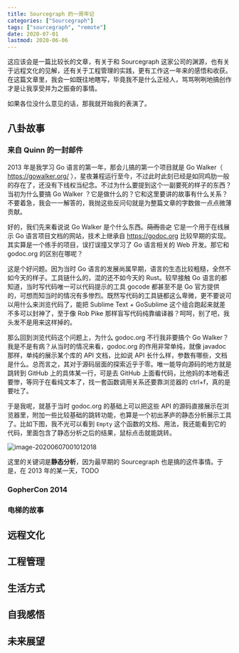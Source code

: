 ```yaml
---
title: Sourcegraph 的一周年记
categories: ["Sourcegraph"]
tags: ["sourcegraph", "remote"]
date: 2020-07-01
lastmod: 2020-06-06
---
```


这应该会是一篇比较长的文章，有关于和 Sourcegraph 这家公司的渊源，也有关于远程文化的见解，还有关于工程管理的实践，更有工作这一年来的感悟和收获。在这篇文章里，我会一如既往地瞎写，毕竟我不是什么正经人，骂骂咧咧地搞创作才是让我享受并为之振奋的事情。



如果各位没什么意见的话，那我就开始我的表演了。



## 八卦故事

### 来自 Quinn 的一封邮件

2013 年是我学习 Go 语言的第一年，那会儿搞的第一个项目就是 Go Walker（ https://gowalker.org/ ），星夜兼程运行至今，不过此时此刻已经是如同鸡肋一般的存在了，还没有下线权当纪念。不过为什么要提到这个一副要死的样子的东西？当初为什么要搞 Go Walker ？它是做什么的？它和这里要讲的故事有什么关系？不要着急，我会一一解答的，我抛这些反问句就是为整篇文章的字数做一点点微薄贡献。

好的，我们先来看说说 Go Walker 是个什么东西。~~简而言之~~ 它是一个用于在线展示 Go 语言项目文档的网站，技术上继承自 https://godoc.org 比较早期的实现。其实算是一个练手的项目，误打误撞又学习了 Go 语言相关的 Web 开发。那它和 godoc.org 的区别在哪呢？

这是个好问题。因为当时 Go 语言的发展尚属早期，语言的生态比较粗糙，全然不如今天的样子。工具链什么的，混的还不如今天的 Rust。较早接触 Go 语言的都知道，当时写代码唯一可以代码提示的工具 gocode 都甚至不是 Go 官方提供的，可想而知当时的情况有多惨烈。既然写代码的工具链都这么卑微，更不要说可以用什么来浏览代码了，能把 Sublime Text + GoSublime 这个组合跑起来就差不多可以封神了，至于像 Rob Pike 那样盲写代码纯靠编译器？呵呵，别了吧，我头发不是用来这样掉的。

那么回到浏览代码这个问题上，为什么 godoc.org 不行我非要搞个 Go Walker？我是不是有病？从当时的情况来看，godoc.org 的作用非常单纯，就像 javadoc 那样，单纯的展示某个库的 API 文档，比如说 API 长什么样，参数有哪些，文档是什么。总而言之，其对于源码层面的探索近乎于零。唯一能导向源码的地方就是跳转到 GitHub 上的具体某一行，可是去 GitHub 上面看代码，比他妈的本地看还要惨，等同于在看纯文本了，找一套函数调用关系还要靠浏览器的 ctrl+f，真的是要吐了。

于是我呢，就基于当时 godoc.org 的基础上可以把这些 API 的源码直接展示在浏览器里，附加一些比较基础的跳转功能，也算是一个初出茅庐的静态分析展示工具了。比如下图，我不光可以看到 `Empty` 这个函数的文档、用法，我还能看到它的代码，里面包含了静态分析之后的结果，鼠标点击就能跳转。

![image-20200607001012018](/img/200701/image-20200607001012018.png)

这里的关键词是**静态分析**，因为最早期的 Sourcegraph 也是搞的这件事情。于是，在 2013 年的某一天，TODO

### GopherCon 2014

### 电梯的故事

## 远程文化



## 工程管理



## 生活方式



## 自我感悟



## 未来展望



